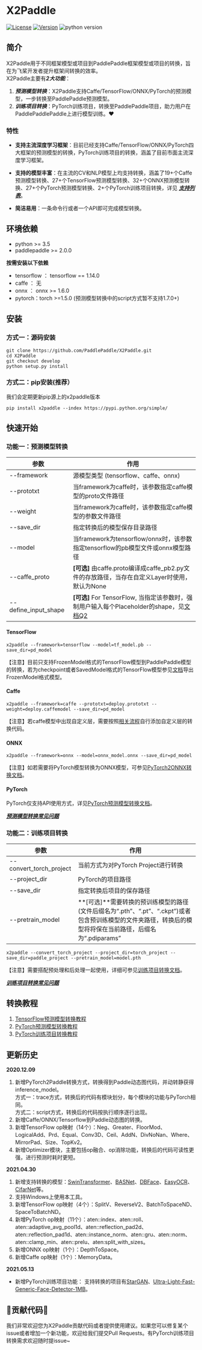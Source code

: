 # X2Paddle
[![License](https://img.shields.io/badge/license-Apache%202-blue.svg)](LICENSE)
[![Version](https://img.shields.io/github/release/PaddlePaddle/X2Paddle.svg)](https://github.com/PaddlePaddle/X2Paddle/releases)
![python version](https://img.shields.io/badge/python-3.5+-orange.svg)  

## 简介
X2Paddle用于不同框架模型或项目到PaddlePaddle框架模型或项目的转换，旨在为飞桨开发者提升框架间转换的效率。  
X2Paddle主要有***2大功能***：  
1. ***预测模型转换***：X2Paddle支持Caffe/TensorFlow/ONNX/PyTorch的预测模型，一步转换至PaddlePaddle预测模型。
2. ***训练项目转换***：PyTorch训练项目，转换至PaddlePaddle项目，助力用户在PaddlePaddlePaddle上进行模型训练。:heart:

### 特性

- **支持主流深度学习框架**：目前已经支持Caffe/TensorFlow/ONNX/PyTorch四大框架的预测模型的转换，PyTorch训练项目的转换，涵盖了目前市面主流深度学习框架。  

- **支持的模型丰富**：在主流的CV和NLP模型上均支持转换，涵盖了19+个Caffe预测模型转换、27+个TensorFlow预测模型转换、32+个ONNX预测模型转换、27+个PyTorch预测模型转换、2+个PyTorch训练项目转换，详见 ***[支持列表](./docs/introduction/x2paddle_model_zoo.md)***。  

- **简洁易用**：一条命令行或者一个API即可完成模型转换。  



## 环境依赖

- python >= 3.5  
- paddlepaddle >= 2.0.0

**按需安装以下依赖**  
- tensorflow ： tensorflow == 1.14.0  
- caffe ： 无  
- onnx ： onnx >= 1.6.0  
- pytorch：torch >=1.5.0 (预测模型转换中的script方式暂不支持1.7.0+)

## 安装
### 方式一：源码安装
```
git clone https://github.com/PaddlePaddle/X2Paddle.git
cd X2Paddle
git checkout develop
python setup.py install
```

### 方式二：pip安装(推荐）
我们会定期更新pip源上的x2paddle版本
```
pip install x2paddle --index https://pypi.python.org/simple/
```
## 快速开始
### 功能一：预测模型转换
| 参数                 |        作用                                                      |
| -------------------- | ------------------------------------------------------------ |
| --framework          | 源模型类型 (tensorflow、caffe、onnx)                         |
| --prototxt           | 当framework为caffe时，该参数指定caffe模型的proto文件路径     |
| --weight             | 当framework为caffe时，该参数指定caffe模型的参数文件路径      |
| --save_dir           | 指定转换后的模型保存目录路径                                 |
| --model              | 当framework为tensorflow/onnx时，该参数指定tensorflow的pb模型文件或onnx模型路径 |
| --caffe_proto        | **[可选]** 由caffe.proto编译成caffe_pb2.py文件的存放路径，当存在自定义Layer时使用，默认为None |
| --define_input_shape | **[可选]** For TensorFlow, 当指定该参数时，强制用户输入每个Placeholder的shape，见[文档Q2](./docs/inference_model_convertor/FAQ.md) |

#### TensorFlow
```shell
x2paddle --framework=tensorflow --model=tf_model.pb --save_dir=pd_model
```
【注意】目前只支持FrozenModel格式的TensorFlow模型到PaddlePaddle模型的转换，若为checkpoint或者SavedModel格式的TensorFlow模型参见[文档](./docs/inference_model_convertor/export_tf_model.md)导出FrozenModel格式模型。
#### Caffe
```shell
x2paddle --framework=caffe --prototxt=deploy.prototxt --weight=deploy.caffemodel --save_dir=pd_model
```
【注意】若caffe模型中出现自定义层，需要按照[相关流程](./docs/inference_model_convertor/add_caffe_custom_layer.md)自行添加自定义层的转换代码。
#### ONNX
```shell
x2paddle --framework=onnx --model=onnx_model.onnx --save_dir=pd_model
```
【注意】如若需要将PyTorch模型转换为ONNX模型，可参见[PyTorch2ONNX转换文档](./docs/inference_model_convertor/pytorch2onnx.md)。
#### PyTorch
PyTorch仅支持API使用方式，详见[PyTorch预测模型转换文档](./docs/inference_model_convertor/pytorch2paddle.md)。  

***[预测模型转换常见问题](./docs/inference_model_convertor/FAQ.md)***


### 功能二：训练项目转换

| 参数 | 作用 |
|----------|--------------|
|--convert_torch_project | 当前方式为对PyTorch Project进行转换 |
|--project_dir | PyTorch的项目路径 |
|--save_dir | 指定转换后项目的保存路径 |
|--pretrain_model | **[可选]**需要转换的预训练模型的路径(文件后缀名为“.pth”、“.pt”、“.ckpt”)或者包含预训练模型的文件夹路径，转换后的模型将将保在当前路径，后缀名为“.pdiparams” |

```shell
x2paddle --convert_torch_project --project_dir=torch_project --save_dir=paddle_project --pretrain_model=model.pth
```
【注意】需要搭配预处理和后处理一起使用，详细可参见[训练项目转换文档](./docs/pytorch_project_convertor/README.md)。  

***[训练项目转换常见问题](./docs/pytorch_project_convertor/FAQ.md)***


## 转换教程
1. [TensorFlow预测模型转换教程](./docs/inference_model_convertor/demo/tensorflow2paddle.ipynb)
2. [PyTorch预测模型转换教程](./docs/inference_model_convertor/demo/pytorch2paddle.ipynb)
3. [PyTorch训练项目转换教程](./docs/pytorch_project_convertor/demo.md)

## 更新历史
**2020.12.09**  
1. 新增PyTorch2Paddle转换方式，转换得到Paddle动态图代码，并动转静获得inference_model。  
  方式一：trace方式，转换后的代码有模块划分，每个模块的功能与PyTorch相同。  
  方式二：script方式，转换后的代码按执行顺序逐行出现。  
2. 新增Caffe/ONNX/Tensorflow到Paddle动态图的转换。
3. 新增TensorFlow op映射（14个）：Neg、Greater、FloorMod、LogicalAdd、Prd、Equal、Conv3D、Ceil、AddN、DivNoNan、Where、MirrorPad、Size、TopKv2。
4. 新增Optimizer模块，主要包括op融合、op消除功能，转换后的代码可读性更强，进行预测时耗时更短。

**2021.04.30**
1. 新增支持转换的模型：[SwinTransformer](https://github.com/microsoft/Swin-Transformer/)、[BASNet](https://github.com/xuebinqin/BASNet)、[DBFace](https://github.com/dlunion/DBFace)、[EasyOCR](https://github.com/JaidedAI/EasyOCR)、[CifarNet](https://github.com/tensorflow/models/blob/master/research/slim/nets/cifarnet.py)等。
2. 支持Windows上使用本工具。
3. 新增TensorFlow op映射（4个）：SplitV、ReverseV2、BatchToSpaceND、SpaceToBatchND。
4. 新增PyTorch op映射（11个）：aten::index、aten::roll、aten::adaptive_avg_pool1d、aten::reflection_pad2d、aten::reflection_pad1d、aten::instance_norm、aten::gru、aten::norm、aten::clamp_min、aten::prelu、aten:split_with_sizes。
5. 新增ONNX op映射（1个）：DepthToSpace。
6. 新增Caffe op映射（1个）：MemoryData。

**2021.05.13**  
- 新增PyTorch训练项目功能：
支持转换的项目有[StarGAN](https://github.com/yunjey/stargan)、[Ultra-Light-Fast-Generic-Face-Detector-1MB](https://github.com/Linzaer/Ultra-Light-Fast-Generic-Face-Detector-1MB)。


## :hugs:贡献代码:hugs:

我们非常欢迎您为X2Paddle贡献代码或者提供使用建议。如果您可以修复某个issue或者增加一个新功能，欢迎给我们提交Pull Requests。有PyTorch训练项目转换需求欢迎随时提issue~
